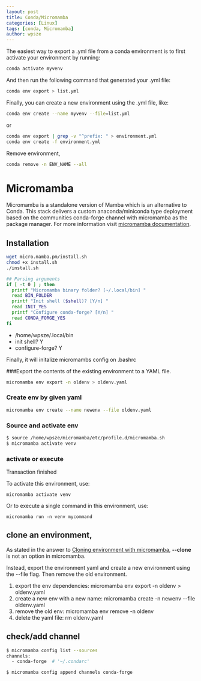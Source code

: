 ```yaml
---
layout: post
title: Conda/Micromamba
categories: [Linux]
tags: [conda, Micromamba]
author: wpsze
---
```


The easiest way to export a .yml file from a conda environment is to first activate your environment by running:
```sh
conda activate myvenv
```
And then run the following command that generated your .yml file:
```sh
conda env export > list.yml
```
Finally, you can create a new environment using the .yml file, like:
```sh
conda env create --name myvenv --file=list.yml
```

or 
```sh
conda env export | grep -v "^prefix: " > environment.yml
conda env create -f environment.yml
```

Remove environment,
```sh
conda remove -n ENV_NAME --all
```

# Micromamba
Micromamba is a standalone version of Mamba which is an alternative to Conda. This stack delivers a custom anaconda/miniconda type deployment based on the communities conda-forge channel with micromamba as the package manager. For more information visit [micromamba documentation](https://mamba.readthedocs.io/en/latest/user_guide/micromamba.html).

## Installation
```sh
wget micro.mamba.pm/install.sh
chmod +x install.sh
./install.sh
```

```sh
## Parsing arguments
if [ -t 0 ] ; then
  printf "Micromamba binary folder? [~/.local/bin] "
  read BIN_FOLDER
  printf "Init shell ($shell)? [Y/n] "
  read INIT_YES
  printf "Configure conda-forge? [Y/n] "
  read CONDA_FORGE_YES
fi
```

- /home/wpsze/.local/bin
- init shell? Y
- configure-forge? Y

Finally, it will initalize micromambs config on .bashrc

###Export the contents of the existing environment to a YAML file.

```sh
micromamba env export -n oldenv > oldenv.yaml
```

### Create env by given yaml

```sh
micromamba env create --name newenv --file oldenv.yaml
```
### Source and activate env
```sh
$ source /home/wpsze/micromamba/etc/profile.d/micromamba.sh
$ micromamba activate venv
```

### activate or execute
Transaction finished

To activate this environment, use:

    micromamba activate venv

Or to execute a single command in this environment, use:

    micromamba run -n venv mycommand

## clone an environment,
As stated in the answer to [Cloning environment with micromamba](https://stackoverflow.com/questions/76884520/cloning-environment-with-micromamba), **--clone** is not an option in micromamba.

Instead, export the environment yaml and create a new environment using the --file flag. Then remove the old environment.

1. export the env dependencies: micromamba env export -n oldenv > oldenv.yaml
2. create a new env with a new name: micromamba create -n newenv --file oldenv.yaml
3. remove the old env: micromamba env remove -n oldenv
4. delete the yaml file: rm oldenv.yaml

## check/add channel

```sh
$ micromamba config list --sources
channels:
  - conda-forge  # '~/.condarc'

$ micromamba config append channels conda-forge
```
